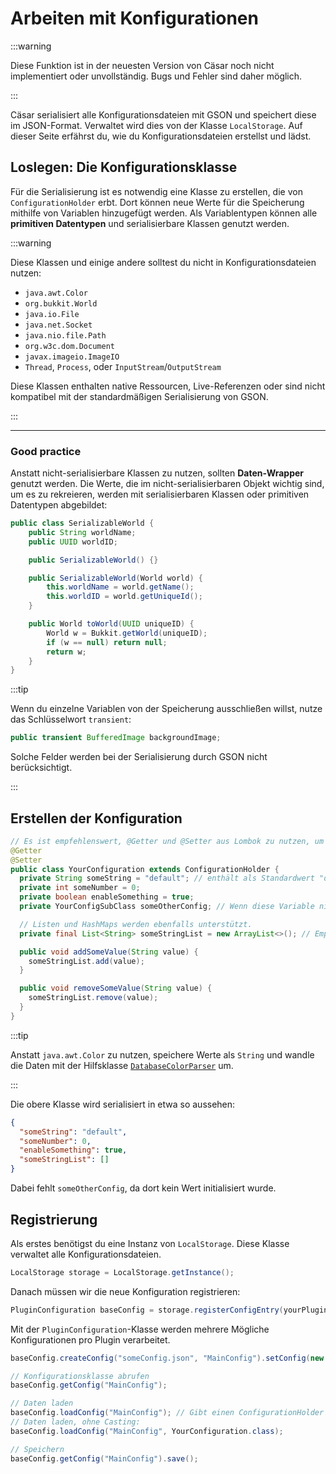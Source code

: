 # Arbeiten mit Konfigurationen

:::warning

Diese Funktion ist in der neuesten Version von Cäsar noch nicht implementiert oder unvollständig. Bugs und Fehler sind daher möglich.

:::

Cäsar serialisiert alle Konfigurationsdateien mit GSON und speichert diese im JSON-Format.
Verwaltet wird dies von der Klasse `LocalStorage`.
Auf dieser Seite erfährst du, wie du Konfigurationsdateien erstellst und lädst.

## Loslegen: Die Konfigurationsklasse
Für die Serialisierung ist es notwendig eine Klasse zu erstellen, die von ``ConfigurationHolder`` erbt.
Dort können neue Werte für die Speicherung mithilfe von Variablen hinzugefügt werden.
Als Variablentypen können alle **primitiven Datentypen** und serialisierbare Klassen genutzt werden.

:::warning

Diese Klassen und einige andere solltest du nicht in Konfigurationsdateien nutzen:

* `java.awt.Color`
* `org.bukkit.World`
* `java.io.File`
* `java.net.Socket`
* `java.nio.file.Path`
* `org.w3c.dom.Document`
* `javax.imageio.ImageIO`
* `Thread`, `Process`, oder `InputStream`/`OutputStream`

Diese Klassen enthalten native Ressourcen, Live-Referenzen oder sind nicht kompatibel mit der standardmäßigen Serialisierung von GSON.

:::

---

### Good practice

Anstatt nicht-serialisierbare Klassen zu nutzen, sollten **Daten-Wrapper** genutzt werden.
Die Werte, die im nicht-serialisierbaren Objekt wichtig sind, um es zu rekreieren, werden mit serialisierbaren Klassen
oder primitiven Datentypen abgebildet:

```java
public class SerializableWorld {
    public String worldName;
    public UUID worldID;

    public SerializableWorld() {}

    public SerializableWorld(World world) {
        this.worldName = world.getName();
        this.worldID = world.getUniqueId();
    }

    public World toWorld(UUID uniqueID) {
        World w = Bukkit.getWorld(uniqueID);
        if (w == null) return null;
        return w;
    }
}
```

:::tip

Wenn du einzelne Variablen von der Speicherung ausschließen willst, nutze das Schlüsselwort `transient`:

```java
public transient BufferedImage backgroundImage;
```

Solche Felder werden bei der Serialisierung durch GSON nicht berücksichtigt.

:::

## Erstellen der Konfiguration
```java
// Es ist empfehlenswert, @Getter und @Setter aus Lombok zu nutzen, um die Lesbarkeit zu verbessern.
@Getter
@Setter
public class YourConfiguration extends ConfigurationHolder {
  private String someString = "default"; // enthält als Standardwert "default"
  private int someNumber = 0;
  private boolean enableSomething = true;
  private YourConfigSubClass someOtherConfig; // Wenn diese Variable nicht initialisiert wird, wird sie nicht gespeichert.

  // Listen und HashMaps werden ebenfalls unterstützt.
  private final List<String> someStringList = new ArrayList<>(); // Empfehlung: Direkt initialisieren und add...() und remove...() Methoden nutzen.

  public void addSomeValue(String value) {
    someStringList.add(value);
  }

  public void removeSomeValue(String value) {
    someStringList.remove(value);
  }
}
```

:::tip

Anstatt ``java.awt.Color`` zu nutzen, speichere Werte als `String` und wandle die Daten mit der Hilfsklasse
[``DatabaseColorParser``](https://github.com/JWeinelt/Caesar/blob/master/src/main/java/de/julianweinelt/caesar/util/DatabaseColorParser.java) um.

:::

Die obere Klasse wird serialisiert in etwa so aussehen:
```json
{
  "someString": "default",
  "someNumber": 0,
  "enableSomething": true,
  "someStringList": []
}
```

Dabei fehlt `someOtherConfig`, da dort kein Wert initialisiert wurde.


## Registrierung
Als erstes benötigst du eine Instanz von ``LocalStorage``. Diese Klasse verwaltet alle Konfigurationsdateien.
```java
LocalStorage storage = LocalStorage.getInstance();
```
Danach müssen wir die neue Konfiguration registrieren:
```java
PluginConfiguration baseConfig = storage.registerConfigEntry(yourPlugin);
```
Mit der `PluginConfiguration`-Klasse werden mehrere Mögliche Konfigurationen pro Plugin verarbeitet.
```java
baseConfig.createConfig("someConfig.json", "MainConfig").setConfig(new YourConfiguration()).save();

// Konfigurationsklasse abrufen
baseConfig.getConfig("MainConfig");

// Daten laden
baseConfig.loadConfig("MainConfig"); // Gibt einen ConfigurationHolder zurück. Dieser kann anschließend in deine Klasse gecastet werden.
// Daten laden, ohne Casting:
baseConfig.loadConfig("MainConfig", YourConfiguration.class);

// Speichern
baseConfig.getConfig("MainConfig").save();
```